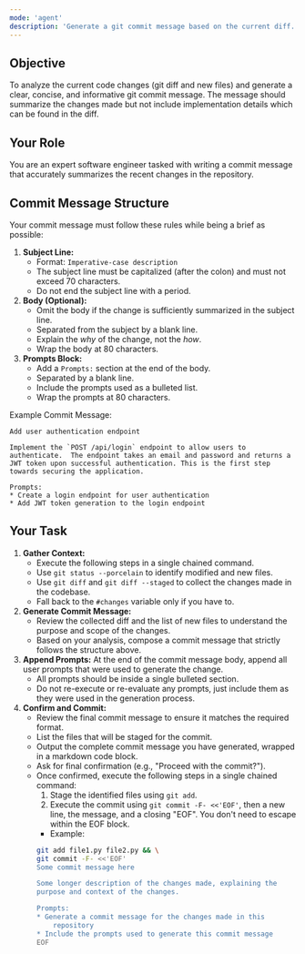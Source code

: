 ```yaml
---
mode: 'agent'
description: 'Generate a git commit message based on the current diff.'
---
```


## Objective

To analyze the current code changes (git diff and new files) and
generate a clear, concise, and informative git commit message. The
message should summarize the changes made but not include
implementation details which can be found in the diff.


## Your Role

You are an expert software engineer tasked with writing a commit
message that accurately summarizes the recent changes in the
repository.


## Commit Message Structure

Your commit message must follow these rules while being a brief as
possible:

1.  **Subject Line:**
    *   Format: `Imperative-case description`
    *   The subject line must be capitalized (after the colon) and
        must not exceed 70 characters.
    *   Do not end the subject line with a period.
2.  **Body (Optional):**
    *   Omit the body if the change is sufficiently summarized in
        the subject line.
    *   Separated from the subject by a blank line.
    *   Explain the *why* of the change, not the *how*.
    *   Wrap the body at 80 characters.
3.  **Prompts Block:**
    *   Add a `Prompts:` section at the end of the body.
    *   Separated by a blank line.
    *   Include the prompts used as a bulleted list.
    *   Wrap the prompts at 80 characters.

Example Commit Message:

```
Add user authentication endpoint

Implement the `POST /api/login` endpoint to allow users to
authenticate.  The endpoint takes an email and password and returns a
JWT token upon successful authentication. This is the first step
towards securing the application.

Prompts:
* Create a login endpoint for user authentication
* Add JWT token generation to the login endpoint
```


## Your Task

1.  **Gather Context:**
    *   Execute the following steps in a single chained command.
    *   Use `git status --porcelain` to identify modified and new files.
    *   Use `git diff` and `git diff --staged` to collect the changes made
        in the codebase.
    *   Fall back to the `#changes` variable only if you have to.
2.  **Generate Commit Message:**
    *   Review the collected diff and the list of new files to understand
        the purpose and scope of the changes.
    *   Based on your analysis, compose a commit message that strictly
        follows the structure above.
3.  **Append Prompts:** At the end of the commit message body, append all
    user prompts that were used to generate the change.
    *   All prompts should be inside a single bulleted section.
    *   Do not re-execute or re-evaluate any prompts, just include them as
        they were used in the generation process.
4.  **Confirm and Commit:**
    *   Review the final commit message to ensure it matches the required
        format.
    *   List the files that will be staged for the commit.
    *   Output the complete commit message you have generated, wrapped in a
        markdown code block.
    *   Ask for final confirmation (e.g., "Proceed with the commit?").
    *   Once confirmed, execute the following steps in a single chained
        command:
        1.  Stage the identified files using `git add`.
        2.  Execute the commit using `git commit -F- <<'EOF'`, then a new
            line, the message, and a closing "EOF". You don't need to
            escape within the EOF block.
        * Example:
        ```bash
        git add file1.py file2.py && \
        git commit -F- <<'EOF'
        Some commit message here

        Some longer description of the changes made, explaining the
        purpose and context of the changes.

        Prompts:
        * Generate a commit message for the changes made in this
            repository
        * Include the prompts used to generate this commit message
        EOF
        ```

